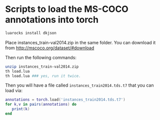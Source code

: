 # Scripts to load the MS-COCO annotations into torch

```bash
luarocks install dkjson
```

Place instances_train-val2014.zip in the same folder. You can download it from http://mscoco.org/dataset/#download

Then run the following commands:

```bash
unzip instances_train-val2014.zip
th load.lua    
th load.lua ### yes, run it twice.
```

Then you will have a file called `instances_train2014.tds.t7` that you can load via:
```lua
annotations = torch.load('instances_train2014.tds.t7')
for k,v in pairs(annotations) do
   print(k)
end
```